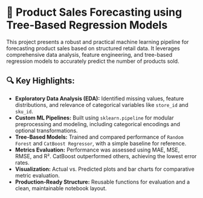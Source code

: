 # 🛒 Product Sales Forecasting using Tree-Based Regression Models
This project presents a robust and practical machine learning pipeline for forecasting product sales based on structured retail data. It leverages comprehensive data analysis, feature engineering, and tree-based regression models to accurately predict the number of products sold.
## 🔍 Key Highlights:
- **Exploratory Data Analysis (EDA):** Identified missing values, feature distributions, and relevance of categorical variables like `store_id` and `sku_id`.
- **Custom ML Pipelines:** Built using `sklearn.pipeline` for modular preprocessing and modeling, including categorical encodings and optional transformations.
- **Tree-Based Models:** Trained and compared performance of `Random Forest` and `CatBoost Regressor`, with a simple baseline for reference.
- **Metrics Evaluation:** Performance was assessed using MAE, MSE, RMSE, and R². CatBoost outperformed others, achieving the lowest error rates.
- **Visualization:** Actual vs. Predicted plots and bar charts for comparative metric evaluation.
- **Production-Ready Structure:** Reusable functions for evaluation and a clean, maintainable notebook layout.
